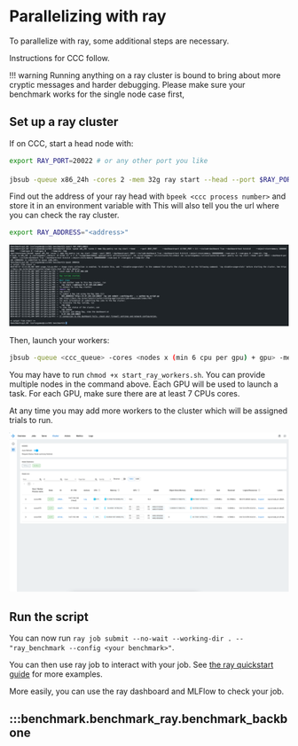 # Parallelizing with ray

To parallelize with ray, some additional steps are necessary.

Instructions for CCC follow.

!!! warning
    Running anything on a ray cluster is bound to bring about more cryptic messages and harder debugging.
    Please make sure your benchmark works for the single node case first,

## Set up a ray cluster

If on CCC, start a head node with:

```sh
export RAY_PORT=20022 # or any other port you like

jbsub -queue x86_24h -cores 2 -mem 32g ray start --head --port $RAY_PORT --dashboard-port $((RAY_PORT + 1)) --include-dashboard True --dashboard-host 0.0.0.0 --object-store-memory 10000000000 --num-cpus 2 --num-gpus 0 --temp-dir /tmp
```

Find out the address of your ray head with `bpeek <ccc process number>` and store it in an environment variable with
This will also tell you the url where you can check the ray cluster.


```sh
export RAY_ADDRESS="<address>"
```

![ray_head](images/ray_head.png)

Then, launch your workers:

```sh
jbsub -queue <ccc_queue> -cores <nodes x (min 6 cpu per gpu) + gpu> -mem <mem> ./start_ray_workers.sh -a <ray_head_ip>
```

You may have to run `chmod +x start_ray_workers.sh`.
You can provide multiple nodes in the command above. Each GPU will be used to launch a task. For each GPU, make sure there are at least 7 CPUs cores.

At any time you may add more workers to the cluster which will be assigned trials to run.

![ray_cluster](images/ray_cluster.png)

## Run the script

You can now run `ray job submit --no-wait --working-dir . -- "ray_benchmark --config <your benchmark>"`.

You can then use ray job to interact with your job. See [the ray quickstart guide](https://docs.ray.io/en/latest/cluster/running-applications/job-submission/quickstart.html) for more examples.

More easily, you can use the ray dashboard and MLFlow to check your job.
## :::benchmark.benchmark_ray.benchmark_backbone